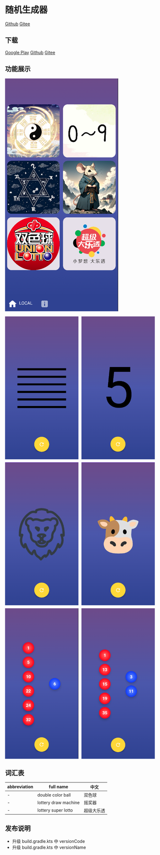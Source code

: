 # 随机生成器

[Github](https://github.com/aoeai/random-generator-android) [Gitee](https://gitee.com/wyyl1/random-generator-android)

## 下载

[Google Play](https://play.google.com/store/apps/details?id=com.aoeai.rg) [Github](https://github.com/aoeai/random-generator-android/releases/download/release-1.0.1/release-1.0.1.apk) [Gitee](https://gitee.com/wyyl1/random-generator-android/releases/download/releases-1.0.1/release-1.0.1.apk)

## 功能展示

![](docs/images/showing/home.png)

<style>
.image-grid {
  display: flex;
  flex-wrap: wrap;
  gap: 10px;
  width: 100%;
}

.image-grid img {
  width: 48%;
}
</style>

<div class="image-grid">
  <img src="docs/images/showing/bagua.png" />
  <img src="docs/images/showing/0-9.png" />
  <img src="docs/images/showing/twelve_zodiac_signs.png" />
  <img src="docs/images/showing/twelve_chinese_zodiac_animals.png" />
  <img src="docs/images/showing/double_color_ball.png" />
  <img src="docs/images/showing/lottery_super_lotto.png" />
</div>

## 词汇表

| abbreviation | full name            | 中文    |
|--------------|----------------------|-------|
| -            | double color ball    | 双色球   |
| -            | lottery draw machine | 摇奖器   |
| -            | lottery super lotto  | 超级大乐透 |

## 发布说明

- 升级 build.gradle.kts 中 versionCode
- 升级 build.gradle.kts 中 versionName